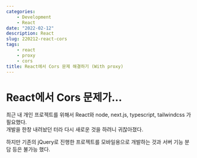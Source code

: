 ```yaml
---
categories:
    - Development
    - React
date: "2022-02-12"
description: React
slug: 220212-react-cors
tags:
    - react
    - proxy
    - cors
title: React에서 Cors 문제 해결하기 (With proxy)
---
```


# React에서 Cors 문제가...

최근 내 개인 프로젝트를 위해서 React와 node, next.js, typescript, tailwindcss 가 필요했다.  
개발을 한창 내려놨던 터라 다시 새로운 것을 하려니 귀찮아졌다.

하지만 기존의 jQuery로 진행한 프로젝트를 모바일용으로 개발하는 것과 서버 기능 분담 등은 불가능 했다.
